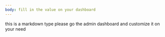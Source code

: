 ```yaml
---
body: fill in the value on your dashboard
---
```


this is a markdown type please go the admin dashboard and customize it on your need
